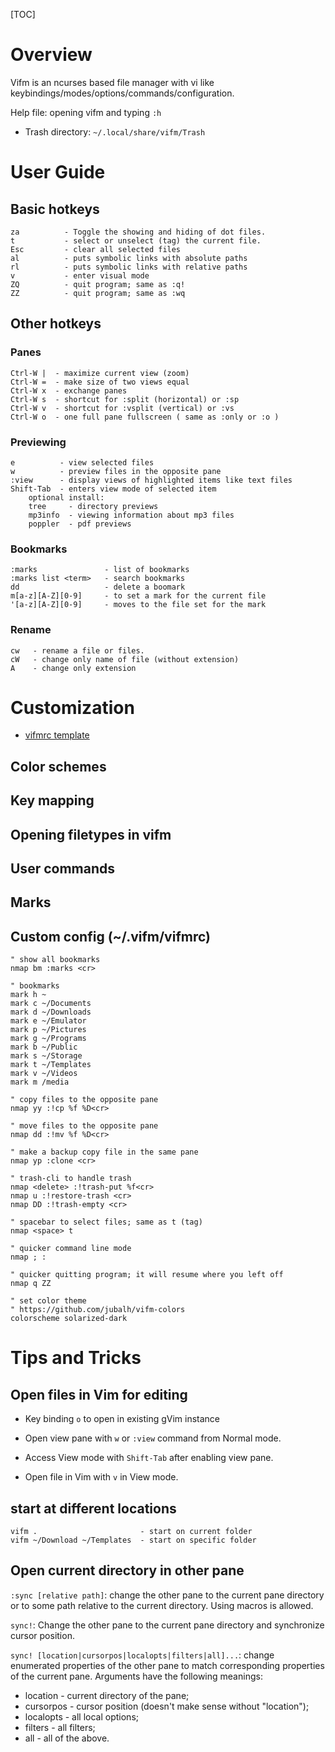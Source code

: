 [TOC]

# Overview

Vifm is an ncurses based file manager with vi like
keybindings/modes/options/commands/configuration.

Help file: opening vifm and typing `:h`

- Trash directory: `~/.local/share/vifm/Trash`

# User Guide

## Basic hotkeys

	za          - Toggle the showing and hiding of dot files.
	t           - select or unselect (tag) the current file.
	Esc         - clear all selected files
	al          - puts symbolic links with absolute paths
	rl          - puts symbolic links with relative paths
	v           - enter visual mode
	ZQ          - quit program; same as :q!
	ZZ          - quit program; same as :wq

## Other hotkeys

### Panes

	Ctrl-W |  - maximize current view (zoom)
	Ctrl-W =  - make size of two views equal
	Ctrl-W x  - exchange panes
	Ctrl-W s  - shortcut for :split (horizontal) or :sp
	Ctrl-W v  - shortcut for :vsplit (vertical) or :vs
	Ctrl-W o  - one full pane fullscreen ( same as :only or :o )

### Previewing

	e          - view selected files
	w          - preview files in the opposite pane
	:view      - display views of highlighted items like text files
	Shift-Tab  - enters view mode of selected item
		optional install:
		tree     - directory previews
		mp3info  - viewing information about mp3 files
		poppler  - pdf previews

### Bookmarks

	:marks               - list of bookmarks
	:marks list <term>   - search bookmarks
	dd                   - delete a boomark
	m[a-z][A-Z][0-9]     - to set a mark for the current file
	'[a-z][A-Z][0-9]     - moves to the file set for the mark

### Rename

	cw   - rename a file or files.
	cW   - change only name of file (without extension)
	A    - change only extension

# Customization

- [vifmrc template](https://github.com/vifm/vifm/blob/master/data/vifmrc)

## Color schemes

## Key mapping

## Opening filetypes in vifm

## User commands

## Marks

## Custom config (~/.vifm/vifmrc)

	" show all bookmarks
	nmap bm :marks <cr>

	" bookmarks
	mark h ~
	mark c ~/Documents
	mark d ~/Downloads
	mark e ~/Emulator
	mark p ~/Pictures
	mark g ~/Programs
	mark b ~/Public
	mark s ~/Storage
	mark t ~/Templates
	mark v ~/Videos
	mark m /media

	" copy files to the opposite pane
	nmap yy :!cp %f %D<cr>

	" move files to the opposite pane
	nmap dd :!mv %f %D<cr>

	" make a backup copy file in the same pane
	nmap yp :clone <cr>

	" trash-cli to handle trash
	nmap <delete> :!trash-put %f<cr>
	nmap u :!restore-trash <cr>
	nmap DD :!trash-empty <cr>

	" spacebar to select files; same as t (tag)
	nmap <space> t

	" quicker command line mode
	nmap ; :

	" quicker quitting program; it will resume where you left off
	nmap q ZZ

	" set color theme
	" https://github.com/jubalh/vifm-colors
	colorscheme solarized-dark

# Tips and Tricks

## Open files in Vim for editing

- Key binding `o` to open in existing gVim instance

- Open view pane with `w` or `:view` command from Normal mode.
- Access View mode with `Shift-Tab` after enabling view pane.
- Open file in Vim with `v` in View mode.

## start at different locations

	vifm .                       - start on current folder
	vifm ~/Download ~/Templates  - start on specific folder

## Open current directory in other pane

`:sync [relative path]`: change the other pane to the current pane
directory or to some path relative to the current directory. Using
macros is allowed.

`sync!`: Change the other pane to the current pane directory and
synchronize cursor position.

`sync! [location|cursorpos|localopts|filters|all]...`: change enumerated
properties of the other pane to match corresponding properties of the
current pane. Arguments have the following meanings:
- location - current directory of the pane;
- cursorpos - cursor position (doesn't make sense without "location");
- localopts - all local options;
- filters - all filters;
- all - all of the above.

